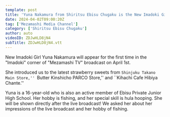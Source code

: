 ```yaml
---
template: post
title: 'Yuna Nakamura from Shiritsu Ebisu Chugaku is the New Imadoki Girl! In the Interview Right After the Live Broadcast, She Talks About Her Hobby, “fishing” [Nowadays]'
date: 2024-04-02T09:00:20Z
tag: ['Mezamashi Media Channel']
category: ['Shiritsu Ebisu Chugaku']
author: auto 
videoID: ZDJwHLD8jN4
subTitle: ZDJwHLD8jN4.vtt
---
```

New Imadoki Girl Yuna Nakamura will appear for the first time in the "Imadoki" corner of "Mezamashi TV" broadcast on April 1st.

She introduced us to the latest strawberry sweets from ``Shinjuku Takano Main Store,'' ``Butter Kinshicho PARCO Store,'' and ``Kihachi Cafe Hibiya Chante.''

Yuna is a 16-year-old who is also an active member of Ebisu Private Junior High School.
Her hobby is fishing, and her special skill is hula hooping. She will be shown directly after the live broadcast!
We asked her about her impressions of the live broadcast and her hobby of fishing.

